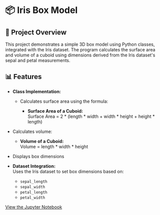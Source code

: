 
# 📦 Iris Box Model

## 🌟 Project Overview
This project demonstrates a simple 3D box model using Python classes, integrated with the Iris dataset. The program calculates the surface area and volume of a cuboid using dimensions derived from the Iris dataset's sepal and petal measurements.

## 📊 Features
- **Class Implementation:**  
  - Calculates surface area using the formula:  

    - **Surface Area of a Cuboid:**  
  Surface Area = 2 * (length * width + width * height + height * length)

 - Calculates volume:  
   - **Volume of a Cuboid:**  
  Volume = length * width * height
  - Displays box dimensions
- **Dataset Integration:**  
  Uses the Iris dataset to set box dimensions based on:  
  - `sepal_length`  
  - `sepal_width`  
  - `petal_length`
  - `petal_width`

[View the Jupyter Notebook]()

